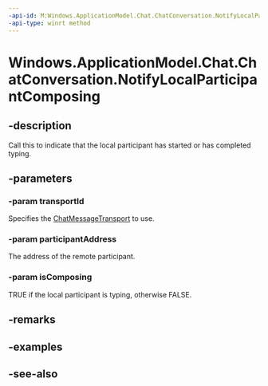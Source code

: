 ----api-id: M:Windows.ApplicationModel.Chat.ChatConversation.NotifyLocalParticipantComposing(System.String,System.String,System.Boolean)
-api-type: winrt method
---<!-- Method syntaxpublic void NotifyLocalParticipantComposing(System.String transportId, System.String participantAddress, System.Boolean isComposing)--># Windows.ApplicationModel.Chat.ChatConversation.NotifyLocalParticipantComposing## -descriptionCall this to indicate that the local participant has started or has completed typing.## -parameters### -param transportIdSpecifies the [ChatMessageTransport](chatmessagetransport.md) to use.### -param participantAddressThe address of the remote participant.### -param isComposingTRUE if the local participant is typing, otherwise FALSE.## -remarks## -examples## -see-also